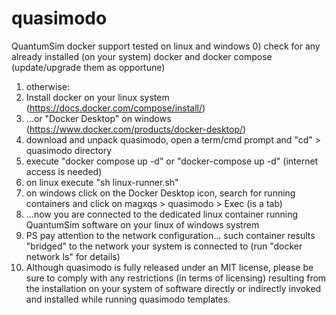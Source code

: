 # quasimodo
QuantumSim docker support tested on linux and windows
0) check for any already installed (on your system) docker and docker compose (update/upgrade them as opportune)
1) otherwise:
2) Install docker on your linux system (https://docs.docker.com/compose/install/)
3) ...or "Docker Desktop" on windows (https://www.docker.com/products/docker-desktop/)
4) download and unpack quasimodo, open a term/cmd prompt and "cd" >  quasimodo directory
6) execute "docker compose up -d" or "docker-compose up -d" (internet access is needed)
7) on linux execute "sh linux-runner.sh"
8) on windows click on the Docker Desktop icon, search for running containers and click on magxqs > quasimodo > Exec (is a tab)
9) ...now you are connected to the dedicated linux container running QuantumSim software on your linux of windows systrem
10) PS pay attention to the network configuration... such container results "bridged" to the network your system is connected to (run "docker network ls" for details)
11) Although quasimodo is fully released under an MIT license, please be sure to comply with any restrictions (in terms of licensing) resulting from the installation on your system of software directly or indirectly invoked and installed while running quasimodo templates.
